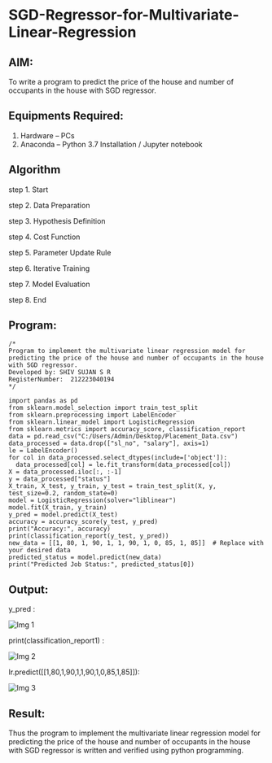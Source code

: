 # SGD-Regressor-for-Multivariate-Linear-Regression

## AIM:
To write a program to predict the price of the house and number of occupants in the house with SGD regressor.

## Equipments Required:
1. Hardware – PCs
2. Anaconda – Python 3.7 Installation / Jupyter notebook

## Algorithm

step 1. Start

step 2. Data Preparation

step 3. Hypothesis Definition

step 4. Cost Function

step 5. Parameter Update Rule

step 6. Iterative Training

step 7. Model Evaluation

step 8. End

## Program:
```
/*
Program to implement the multivariate linear regression model for predicting the price of the house and number of occupants in the house with SGD regressor.
Developed by: SHIV SUJAN S R
RegisterNumber:  212223040194
*/
```
```
import pandas as pd
from sklearn.model_selection import train_test_split
from sklearn.preprocessing import LabelEncoder
from sklearn.linear_model import LogisticRegression
from sklearn.metrics import accuracy_score, classification_report
data = pd.read_csv("C:/Users/Admin/Desktop/Placement_Data.csv")
data_processed = data.drop(["sl_no", "salary"], axis=1)
le = LabelEncoder()
for col in data_processed.select_dtypes(include=['object']):
  data_processed[col] = le.fit_transform(data_processed[col])
X = data_processed.iloc[:, :-1]
y = data_processed["status"]
X_train, X_test, y_train, y_test = train_test_split(X, y, test_size=0.2, random_state=0)
model = LogisticRegression(solver="liblinear")
model.fit(X_train, y_train)
y_pred = model.predict(X_test)
accuracy = accuracy_score(y_test, y_pred)
print("Accuracy:", accuracy)
print(classification_report(y_test, y_pred))
new_data = [[1, 80, 1, 90, 1, 1, 90, 1, 0, 85, 1, 85]]  # Replace with your desired data
predicted_status = model.predict(new_data)
print("Predicted Job Status:", predicted_status[0])
```
## Output:

y_pred :

![Img 1](https://github.com/user-attachments/assets/d488d6bb-0205-4236-a6c5-5f177290852d)

print(classification_report1) :

![Img 2](https://github.com/user-attachments/assets/0437b275-0095-4271-8e5f-164eef3c0ee2)

Ir.predict([[1,80,1,90,1,1,90,1,0,85,1,85]]):

![Img 3](https://github.com/user-attachments/assets/83369ecd-bcd4-4d34-945b-8ad03a4a7936)

## Result:
Thus the program to implement the multivariate linear regression model for predicting the price of the house and number of occupants in the house with SGD regressor is written and verified using python programming.
